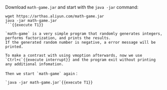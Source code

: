Download `math-game.jar` and start with the `java -jar` command:

```
wget https://arthas.aliyun.com/math-game.jar
java -jar math-game.jar
```{{execute T1}}

`math-game` is a very simple program that randomly generates integers, performs factorization, and prints the results.
If the generated random number is negative, a error message will be printed.

To make a contrast with using vmoption afterwards, now we use `Ctrl+c`{{execute interrupt}} and the program exit without printing any additional infomation.

Then we start `math-game` again：

`java -jar math-game.jar`{{execute T1}}
